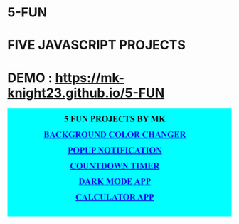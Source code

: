 # 5-FUN
# FIVE JAVASCRIPT PROJECTS

# DEMO :  https://mk-knight23.github.io/5-FUN

![Screenshot](fun.png)
